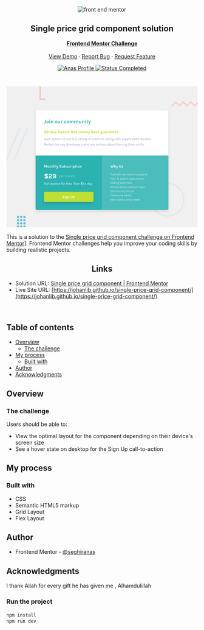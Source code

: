 <div id="top"></div>

<div align="center">

  <img src="https://www.frontendmentor.io/static/images/logo-mobile.svg" alt="front end mentor" width="80">

  <h2 align="center">Single price grid component solution</h2>
  <p align="center">
  <!-- a modifier -->
    <a href="https://www.frontendmentor.io/challenges/single-price-grid-component-5ce41129d0ff452fec5abbbc"><strong>Frontend Mentor Challenge</strong></a>
    <br />
    <br />
    <a href="https://johanlib.github.io/single-price-grid-component/">View Demo</a>
    ·
    <a href="https://github.com/johanLib/single-price-grid-component/issues" target="_blank">Report Bug</a>
    ·
    <a href="https://github.com/johanLib/single-price-grid-component/issues" target="_blank">Request Feature</a>
  </p>
</div>

<!-- Bagdes -->
<div align="center">
  <!-- Profile -->
  <a href="https://www.frontendmentor.io/profile/seghiranas">
    <img src="https://img.shields.io/badge/Profile-Seghir%20Anas-07043B?style=for-the-badge&logo=frontendmentor" alt="Anas Profile">
  </a>
  <!-- Status -->
  <a href="#">
    <img src="https://img.shields.io/badge/Status-Completed-brightgreen?style=for-the-badge" alt="Status Completed">
  </a>

</div>

#

<div align="center">

![](./design/desktop-preview.jpg)

</div>

This is a solution to the [Single price grid component challenge on Frontend Mentor]([https://www.frontendmentor.io/challenges/single-price-grid-component-5ce41129d0ff452fec5abbbc)]. Frontend Mentor challenges help you improve your coding skills by building realistic projects.

<h2 align="center">Links</h2>

- Solution URL: [Single price grid component | Frontend Mentor](https://www.frontendmentor.io/challenges/single-price-grid-component-5ce41129d0ff452fec5abbbc)
- Live Site URL: [https://johanlib.github.io/single-price-grid-component/](https://johanlib.github.io/single-price-grid-component/)

<br>

## Table of contents

- [Overview](#overview)
  - [The challenge](#the-challenge)
- [My process](#my-process)
  - [Built with](#built-with)
- [Author](#author)
- [Acknowledgments](#acknowledgments)

## Overview

### The challenge

Users should be able to:

- View the optimal layout for the component depending on their device's screen size
- See a hover state on desktop for the Sign Up call-to-action

## My process

### Built with

<!-- Bagdes -->

- CSS
- Semantic HTML5 markup
- Grid Layout
- Flex Layout


## Author

- Frontend Mentor - [@seghiranas](https://www.frontendmentor.io/profile/seghiranas)

## Acknowledgments

I thank Allah for every gift he has given me , Alhamdulillah

### Run the project

```bash
npm install
npm run dev
```

